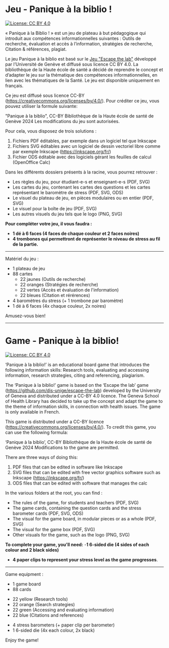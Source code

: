 # Jeu - Panique à la biblio !
[![License: CC BY 4.0](https://img.shields.io/badge/License-CC%20BY%204.0-lightgrey.svg)](https://creativecommons.org/licenses/by/4.0/) 

« Panique à la Biblio ! » est un jeu de plateau à but pédagogique qui introduit aux compétences informationnelles suivantes : 
Outils de recherche, évaluation et accès à l’information, stratégies de recherche, Citation & références, plagiat. 

Le jeu Panique à la biblio est basé sur le [Jeu "Escape the lab"](https://github.com/dis-unige/escape-the-lab) développé par l’Université de Genève et diffusé sous licence CC BY 4.0.
La bibliothèque de la Haute école de santé a décidé de reprendre le concept et d’adapter le jeu sur la thématique des compétences informationnelles, en lien avec les thématiques de la Santé. 
Le jeu est disponible uniquement en français. 

Ce jeu est diffusé sous licence CC-BY (https://creativecommons.org/licenses/by/4.0/). Pour créditer ce jeu, vous pouvez utiliser la formule suivante:

"Panique à la biblio", CC-BY Bibliothèque de la Haute école de santé de Genève 2024
Les modifications du jeu sont autorisées.

Pour cela, vous disposez de trois solutions :
1) Fichiers PDF éditables, par exemple dans un logiciel tel que Inkscape 
2) Fichiers SVG éditables avec un logiciel de dessin vectoriel libre comme par exemple Inkscape (https://inkscape.org/fr/)
3) Fichier ODS éditable avec des logiciels gérant les feuilles de calcul (OpenOffice Calc) 

Dans les différents dossiers présents à la racine, vous pourrez retrouver :
- Les règles du jeu, pour étudiant-e-s et enseignant-e-s (PDF, SVG)
- Les cartes du jeu, contenant les cartes des questions et les cartes représentant le baromètre de stress (PDF, SVG, ODS)
- Le visuel du plateau de jeu, en pièces modulaires ou en entier (PDF, SVG)
- Le visuel pour la boîte de jeu (PDF, SVG)
- Les autres visuels du jeu tels que le logo (PNG, SVG)

**Pour compléter votre jeu, il vous faudra :**
- **1 dé à 6 faces (4 faces de chaque couleur et 2 faces noires)**
- **4 trombones qui permettront de représenter le niveau de stress au fil de la partie.**

---

Matériel du jeu :
* 1 plateau de jeu
* 88 cartes
  - 22 jaunes (Outils de recherche)
  - 22 oranges (Stratégies de recherche)
  - 22 vertes (Accès et évaluation de l'information)
  - 22 bleues (Citation et rérérences)
* 4 baromètres du stress (+ 1 trombone par baromètre)
* 1 dé à 6 faces (4x chaque couleur, 2x noires)

Amusez-vous bien! 

___________________________________________

# Game - Panique à la biblio!
[![License: CC BY 4.0](https://img.shields.io/badge/License-CC%20BY%204.0-lightgrey.svg)](https://creativecommons.org/licenses/by/4.0/) 

‘Panique à la biblio!’ is an educational board game that introduces the following information skills: 
Research tools, evaluating and accessing information, research strategies, citing and referencing, plagiarism. 

The ‘Panique à la biblio!’ game is based on the ‘Escape the lab’ game (https://github.com/dis-unige/escape-the-lab) developed by the University of Geneva and distributed under a CC-BY 4.0 licence.
The Geneva School of Health Library has decided to take up the concept and adapt the game to the theme of information skills, in connection with health issues. 
The game is only available in French. 

This game is distributed under a CC-BY licence (https://creativecommons.org/licenses/by/4.0/). To credit this game, you can use the following formula:

‘Panique à la biblio’, CC-BY Bibliothèque de la Haute école de santé de Genève 2024
Modifications to the game are permitted.

There are three ways of doing this:
1) PDF files that can be edited in software like Inkscape
2) SVG files that can be edited with free vector graphics software such as Inkscape (https://inkscape.org/fr/)
3) ODS files that can be edited with software that manages the calc


In the various folders at the root, you can find :
- The rules of the game, for students and teachers (PDF, SVG)
- The game cards, containing the question cards and the stress barometer cards (PDF, SVG, ODS)
- The visual for the game board, in modular pieces or as a whole (PDF, SVG)
- The visual for the game box (PDF, SVG)
- Other visuals for the game, such as the logo (PNG, SVG)

**To complete your game, you'll need:** 
-**1 6-sided die (4 sides of each colour and 2 black sides)**
- **4 paper clips to represent your stress level as the game progresses**.

---

Game equipment :
* 1 game board
* 88 cards
- 22 yellow (Research tools)
- 22 orange (Search strategies)
- 22 green (Accessing and evaluating information)
- 22 blue (Citations and references)
* 4 stress barometers (+ paper clip per barometer)
* 1 6-sided die (4x each colour, 2x black)

Enjoy the game!
